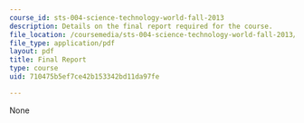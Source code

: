 ```yaml
---
course_id: sts-004-science-technology-world-fall-2013
description: Details on the final report required for the course.
file_location: /coursemedia/sts-004-science-technology-world-fall-2013/710475b5ef7ce42b153342bd11da97fe_MITSTS_004F13_assig_final.pdf
file_type: application/pdf
layout: pdf
title: Final Report
type: course
uid: 710475b5ef7ce42b153342bd11da97fe

---
```

None